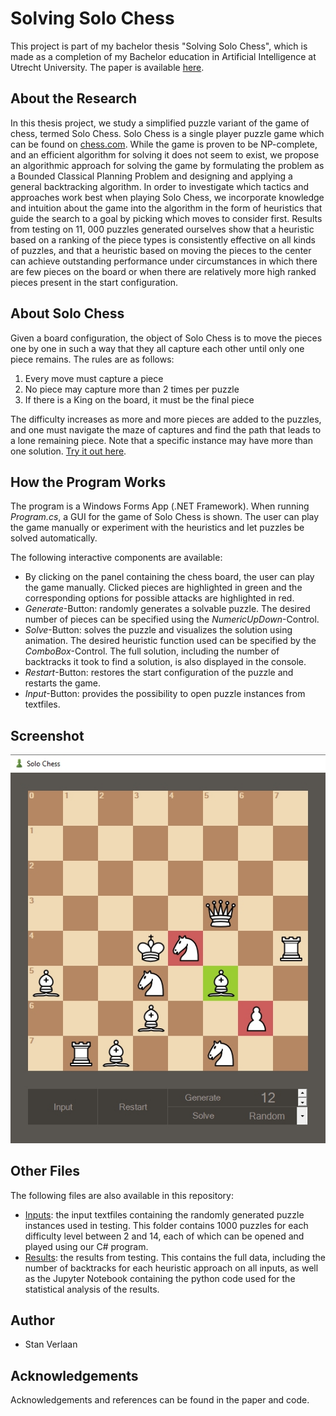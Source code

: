 # Solving Solo Chess
This project is part of my bachelor thesis "Solving Solo Chess", which is made as a completion of my Bachelor education in Artificial Intelligence
at Utrecht University. The paper is available [here](/BachelorThesis_StanVerlaan6813526.pdf).

## About the Research
In this thesis project, we study a simplified puzzle variant of the game of chess, termed
Solo Chess. Solo Chess is a single player puzzle game which can be found on [chess.com](https://www.chess.com). While the game is proven to be NP-complete, and an efficient algorithm for solving it does not seem to exist, we propose an algorithmic approach
for solving the game by formulating the problem as a Bounded Classical Planning Problem and designing and applying a general backtracking algorithm.
In order to investigate which tactics and approaches work best when playing
Solo Chess, we incorporate knowledge and intuition about the game into the
algorithm in the form of heuristics that guide the search to a goal by picking
which moves to consider first. Results from testing on 11, 000 puzzles generated
ourselves show that a heuristic based on a ranking of the piece types is consistently effective on all kinds of puzzles, and that a heuristic based on moving the
pieces to the center can achieve outstanding performance under circumstances
in which there are few pieces on the board or when there are relatively more
high ranked pieces present in the start configuration.

## About Solo Chess
Given a board configuration, the object of Solo Chess is to move the
pieces one by one in such a way that they all capture each other until only one piece
remains. The rules are as follows:
1. Every move must capture a piece
2. No piece may capture more than 2 times per puzzle
3. If there is a King on the board, it must be the final piece

The difficulty increases as more and more pieces are added to the puzzles, and one
must navigate the maze of captures and find the path that leads to a lone remaining
piece. Note that a specific instance may have more than one solution. [Try it out here](https://www.chess.com/solo-chess).


## How the Program Works
The program is a Windows Forms App (.NET Framework). When running *Program.cs*, a GUI for the game of Solo Chess is shown. The user can play the game manually or experiment with the heuristics and let puzzles be solved automatically.

The following interactive components are available:
* By clicking on the panel containing the chess board, the user can play the game manually. Clicked pieces are highlighted in green and the corresponding options for possible attacks are highlighted in red.
* *Generate*-Button: randomly generates a solvable puzzle. The desired number of pieces can be specified using the *NumericUpDown*-Control.
* *Solve*-Button: solves the puzzle and visualizes the solution using animation. The desired heuristic function used can be specified by the *ComboBox*-Control. The full solution, including the number of backtracks it took to find a solution, is also displayed in the console.
* *Restart*-Button: restores the start configuration of the puzzle and restarts the game.
* *Input*-Button: provides the possibility to open puzzle instances from textfiles. 

## Screenshot
![screenshot](/screenshot.jpg)

## Other Files
The following files are also available in this repository:
* [Inputs](https://github.com/Sverlaan/SoloChess/tree/main/SoloChess/SoloChess/inputs): the input textfiles containing the randomly generated puzzle instances used in testing. This folder contains 1000 puzzles for each difficulty level between 2 and 14, each of which can be opened and played using our C# program.
* [Results](https://github.com/Sverlaan/SoloChess/tree/main/SoloChess/SoloChess/results): the results from testing. This contains the full data, including the number of backtracks for each heuristic approach on all inputs, as well as the Jupyter Notebook containing the python code used for the statistical analysis of the results.

## Author
* Stan Verlaan

## Acknowledgements
Acknowledgements and references can be found in the paper and code.
